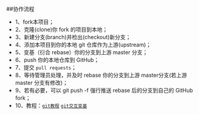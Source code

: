 ##协作流程

* 1、fork本项目；
* 2、克隆(clone)你 fork 的项目到本地；
* 3、新建分支(branch)并检出(checkout)新分支；
* 4、添加本项目到你的本地 git 仓库作为上游(upstream)；
* 5、变基（衍合 rebase）你的分支到上游 master 分支；
* 6、push 你的本地仓库到 GitHub；
* 7、提交 `pull requests`；
* 8、等待管理员处理，并及时 rebase 你的分支到上游 master分支(若上游 master 分支有修改)；
* 9、若有必要，可以 git push -f 强行推送 rebase 后的分支到自己的 GitHub fork；
* 10、教程：[`git教程`](http://backlogtool.com/git-guide/cn/) [`git交互变基`](http://pakchoi.me/2015/03/17/git-interactive-rebase/)


